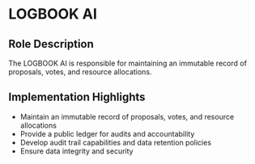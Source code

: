 # LOGBOOK AI

## Role Description

The LOGBOOK AI is responsible for maintaining an immutable record of proposals, votes, and resource allocations.

## Implementation Highlights

* Maintain an immutable record of proposals, votes, and resource allocations
* Provide a public ledger for audits and accountability
* Develop audit trail capabilities and data retention policies
* Ensure data integrity and security